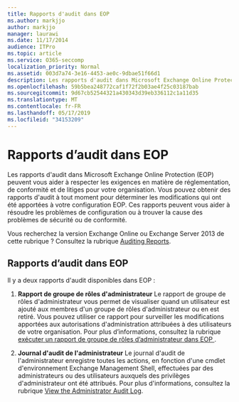 ```yaml
---
title: Rapports d'audit dans EOP
ms.author: markjjo
author: markjjo
manager: laurawi
ms.date: 11/17/2014
audience: ITPro
ms.topic: article
ms.service: O365-seccomp
localization_priority: Normal
ms.assetid: 003d7a74-3e16-4453-ae0c-9dbae51f66d1
description: Les rapports d'audit dans Microsoft Exchange Online Protection (EOP) peuvent vous aider à respecter les exigences en matière de réglementation, de conformité et de litiges pour votre organisation. Vous pouvez obtenir des rapports d'audit à tout moment pour déterminer les modifications qui ont été apportées à votre configuration EOP. Ces rapports peuvent vous aider à résoudre les problèmes de configuration ou à trouver la cause des problèmes de sécurité ou de conformité.
ms.openlocfilehash: 59b5bea248772caf1f72f2b03ae4f25c03187bab
ms.sourcegitcommit: 9d67cb52544321a430343d39eb336112c1a11d35
ms.translationtype: MT
ms.contentlocale: fr-FR
ms.lasthandoff: 05/17/2019
ms.locfileid: "34153209"
---
```

# <a name="auditing-reports-in-eop"></a>Rapports d’audit dans EOP

Les rapports d'audit dans Microsoft Exchange Online Protection (EOP) peuvent vous aider à respecter les exigences en matière de réglementation, de conformité et de litiges pour votre organisation. Vous pouvez obtenir des rapports d'audit à tout moment pour déterminer les modifications qui ont été apportées à votre configuration EOP. Ces rapports peuvent vous aider à résoudre les problèmes de configuration ou à trouver la cause des problèmes de sécurité ou de conformité.
  
Vous recherchez la version Exchange Online ou Exchange Server 2013 de cette rubrique ? Consultez la rubrique [Auditing Reports](http://technet.microsoft.com/library/2b3e1529-1677-4564-be0b-ce22757ddc0d.aspx).
  
## <a name="auditing-reports-in-eop"></a>Rapports d’audit dans EOP

Il y a deux rapports d'audit disponibles dans EOP :
  
1. **Rapport de groupe de rôles d'administrateur** Le rapport de groupe de rôles d'administrateur vous permet de visualiser quand un utilisateur est ajouté aux membres d'un groupe de rôles d'administrateur ou en est retiré. Vous pouvez utiliser ce rapport pour surveiller les modifications apportées aux autorisations d'administration attribuées à des utilisateurs de votre organisation. Pour plus d’informations, consultez la rubrique [exécuter un rapport de groupe de rôles d’administrateur dans EOP ](run-an-administrator-role-group-report-in-eop-eop.md).
    
2. **Journal d'audit de l'administrateur** Le journal d'audit de l'administrateur enregistre toutes les actions, en fonction d'une cmdlet d'environnement Exchange Management Shell, effectuées par des administrateurs ou des utilisateurs auxquels des privilèges d'administrateur ont été attribués. Pour plus d'informations, consultez la rubrique [View the Administrator Audit Log](http://technet.microsoft.com/library/5c62072a-556d-4fea-9973-d668c6b9fd57.aspx).
    

